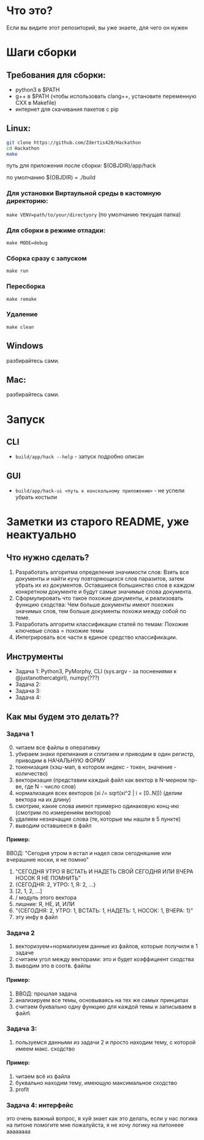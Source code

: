 # Что это? 
Если вы видите этот репозиторий, вы уже знаете, для чего он нужен
# Шаги сборки
## Требования для сборки:
* python3 в \$PATH
* g++ в $PATH (чтобы использовать clang++, установите переменную CXX в Makefile)
* интернет для скачивания пакетов с pip
## Linux:
```sh
git clone https://github.com/Zdertis420/Hackathon
cd Hackathon
make
```
путь для приложения после сборки: $(OBJDIR)/app/hack

по умолчанию $(OBJDIR) = ./build

### Для установки Виртаульной среды в кастомную директорию:
`make VENV=path/to/your/directyory` (по умолчанию текущая папка)
### Для сборки в режиме отладки:
`make MODE=debug`
### Сборка сразу с запуском
`make run`
### Пересборка
`make remake`
### Удаление
`make clean`
## Windows
разбирайтесь сами.
## Mac:
разбирайтесь сами.

# Запуск
## CLI
* `build/app/hack --help` - запуск подробно описан
## GUI
* `build/app/hack-ui <путь к конскольному приложению>` - не успели убрать костыли

# Заметки из старого README, уже неактуально
## Что нужно сделать?
1. Разработать алгоритма определения значимости слов:
   Взять все документы и найти кучу повторяющихся слов паразитов, затем убрать их из документов. 
   Оставшиеся большинство слов в каждом конкретном документе и будут самые значимые слова документа.
2. Сформулировать что такое похожие документы, и реализовать функцию сходства:
   Чем больше документы имеют похожих значимых слов, тем больше документы похожи между собой по теме.
3. Разработать алгоритм классификации статей по темам:
   Похожие ключевые слова = похожие темы
4. Интегрировать все части в единое средство классификации.

## Инструменты
* Задачa 1: Python3, PyMorphy, CLI (sys.argv - за поснениями к @justanothercatgirl), numpy(???)
* Задача 2: 
* Задача 3: 
* Задача 4: 
## Как мы будем это делать??
### Задача 1
0. читаем все файлы в оперативку
1. убираем знаки препинания и сплитаем и приводим в один регистр, приводим в НАЧАЛЬНУЮ ФОРМУ
2. токенизация (хэш-мап, в котором индекс - токен, значение - количество)
3. векторизация (представим каждый файл как вектор в N-мерном пр-ве, где N - число слов)
4. нормализация всех векторов (xi /= sqrt(xi^2 | i = [0..N])) (делим вектора на их длину)
5. смотрим, какие слова имеют примерно одинаковую конц-ию (смотрим по измерениям векторов)
6. удаляем незначащие слова (те, которые мы нашли в 5 пункте)
7. выводим оставшееся в файл
#### Пример: 
ВВОД: "Сегодня утром я встал и надел свои сегодняшние или вчерашние носки, я не помню"
1. "СЕГОДНЯ УТРО Я ВСТАТЬ И НАДЕТЬ СВОЙ СЕГОДНЯ ИЛИ ВЧЕРА НОСОК Я НЕ ПОМНИТЬ"
2. {СЕГОДНЯ: 2, УТРО: 1, Я: 2, ...}
3. [2, 1, 2, ...] 
4. / модуль этого вектора
5. лишние: Я, НЕ, И, ИЛИ
6. "{СЕГОДНЯ: 2, УТРО: 1, ВСТАТЬ: 1, НАДЕТЬ: 1, НОСОК: 1, ВЧЕРА: 1}"
7. эту инфу в файл
### Задача 2
1. векторизуем+нормализуем данные из файлов, которые получили в 1 задаче
2. считаем угол между векторами: это и будет коэффициент сходства
3. выводим это в соотв. файлы
#### Пример:
1. ВВОД: прошлая задача
2. анализируем все темы, основываясь на тех же самых принципах
3. считаем буквально одну функцию для каждой темы и записываем в файл\
### Задача 3:
1. пользуемся данными из задачи 2 и просто находим тему, с которой имеем макс. сходство
#### Пример:
1. читаем всё из файла
2. буквально находим тему, имеющую максимальное сходство
3. profit
### Задача 4: интерфейс
это очень важный вопрос,  я хуй знает как это делать, если у нас логика на питоне
помогите мне пожалуйста, я не хочу логику на питонеее аааааааа
